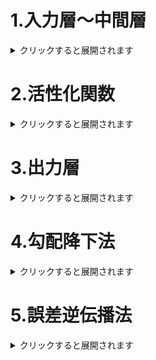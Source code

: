 # 1.入力層～中間層
<details><summary>クリックすると展開されます</summary>
    
## 1-1.要点まとめ
<img width="407" alt="image" src="https://user-images.githubusercontent.com/57135683/147182866-6eee92d4-47b9-4799-9a53-bb3a0155c481.png"></br>
入力に重みを付けて混ぜ合わせた結果を、活性化関数で処理して出力に変換する。</br>
</br>
入力を</br>
　　　<img src="https://latex.codecogs.com/svg.image?\boldsymbol{x}&space;=&space;\begin{bmatrix}x_1&space;\\...&space;\\x_l\end{bmatrix}&space;" title="\boldsymbol{x} = \begin{bmatrix}x_1 \\... \\x_l\end{bmatrix} " /></br>
重みを</br>
　　　<img src="https://latex.codecogs.com/svg.image?\boldsymbol{W}&space;=&space;\begin{bmatrix}w_1&space;\\...&space;\\w_l\end{bmatrix}&space;" title="\boldsymbol{W} = \begin{bmatrix}w_1 \\... \\w_l\end{bmatrix} " /></br>
とし、それにバイアスを加えて</br>
</br>
　　<img src="https://latex.codecogs.com/svg.image?\begin{align*}u&=w_1x_1&plus;w_2x_2&plus;w_3x_3&plus;w_4x_4&plus;b\\&=\boldsymbol{W}\boldsymbol{x}&plus;b\end{align*}&space;" title="\begin{align*}u&=w_1x_1+w_2x_2+w_3x_3+w_4x_4+b\\&=\boldsymbol{W}\boldsymbol{x}+b\end{align*} " /></br>
</br>
これを総入力といい、これに活性化関数を通すことで出力が得られる。</br>
</br>
この出力は、次のニューラルネットワークの入力として使われる。</br>
</br>
いわば、入力層と中間層が一つのパーツとみなせ、</br>
このパーツが何層も連なっているのが、深層ディープニューラルネットワークの仕組みになっている。</br>

## 1-2.確認テスト
> 図式に動物分類の実例を入れる。  

　<img width="361" alt="image" src="https://user-images.githubusercontent.com/57135683/147183843-b269c72f-7bbb-41b0-b0da-8544dfbb9b62.png"></br>
　動物の特徴として、体長、体重、ひげの本数、毛の平均長、耳の大きさ、眉間、足の長さとし、</br>
　入力層にそれぞれの動物の特徴を表す数字を入れ、重みとバイアスで束ねて、次の層へと伝播させる。</br>

</br>

> <img src="https://latex.codecogs.com/svg.image?\begin{align*}u&=w_1x_1&plus;w_2x_2&plus;w_3x_3&plus;w_4x_4&plus;b\\&=\boldsymbol{W}\boldsymbol{x}&plus;b\end{align*}&space;" title="\begin{align*}u&=w_1x_1+w_2x_2+w_3x_3+w_4x_4+b\\&=\boldsymbol{W}\boldsymbol{x}+b\end{align*} " /></br>をPythonでかけ。
```code
u = np.dot(x, W) + b
```

</br>

> 中間層の出力を定義しているソースを抜き出せ
```code
z = functions.relu(u)
```

</br>

## 1-3.実装演習
入力xに重みを付けてバイアスを加え、活性化関数で変換したものを出力するコード。
```code
# 重み
W = np.array([
    [0.1, 0.2, 0.3,0], 
    [0.2, 0.3, 0.4, 0.5], 
    [0.3, 0.4, 0.5, 1],
])
# バイアス
b = np.array([0.1, 0.2, 0.3])

# 入力値
x = np.array([1.0, 5.0, 2.0, -1.0])

#  総入力
u = np.dot(W, x) + b

# 中間層出力
z = functions.sigmoid(u)
print_vec("中間層出力", z)
```
実行結果は</br>
<img width="187" alt="image" src="https://user-images.githubusercontent.com/57135683/147312365-96916fab-f62c-4a19-bf06-84dcf65b4d77.png">

</br>

</details>

# 2.活性化関数
<details><summary>クリックすると展開されます</summary>
    
## 2-1.要点まとめ
ニューラルネットワークにおいて、次の層への出力の大きさを決める**非線形の関数**。</br>
入力値の値によって、次の層への信号のON/OFFや強弱を定める働きを持つ。</br>
線形な処理を非線形な活性化関数を通すことで、よりバラエティのある出力を作り出すことができる。</br>
</br>
例として、中間層用の活性化関数は、</br>
- ReLu関数  
    <img width="209" alt="image" src="https://user-images.githubusercontent.com/57135683/147189057-c5b3b14a-e6df-423c-a820-a392b80aaf16.png"></br
    勾配消失問題とスパース化に貢献することで良い成果をもたらしている。</br>
    </br>
- シグモイド（ロジスティック）関数  
    <img width="224" alt="image" src="https://user-images.githubusercontent.com/57135683/147189024-f5233382-2373-497c-98a6-f28856fda14e.png">  
    0～1の間を緩やかに変化する関数で、信号の強弱を伝えられるようになり、予想ニューラルネットワークの普及のきっかけとなった。</br>
    層が深くなると勾配消失が問題となる。</br>
    </br>
- ステップ関数  
    <img width="223" alt="image" src="https://user-images.githubusercontent.com/57135683/147189005-1f1e0ecd-adcf-47f2-8c61-163930d8e203.png">  
    閾値を超えたら1を出力する。パーセプトロンで利用された関数だが、線形分離可能なものしか学習できず、今は使われていない。</br>
    </br>
</br>


## 2-2.確認テスト
> 線形と非線形の違いについて図を書いて簡易に説明せよ。

  - 線形  
      <img width="284" alt="image" src="https://user-images.githubusercontent.com/57135683/147187450-399e6f0e-a9a7-4f31-a0ed-74ed2ca8ab04.png"></br>
      線形は比例関係を満たす。</br>
      数学的な特徴では、
      - 加法性：f(x+y) = f(x) + f(y)
      - 斉次性：f(kx) = kf(x) 
      を満たす。</br>
    
  - 非線形  
      <img width="277" alt="image" src="https://user-images.githubusercontent.com/57135683/147187685-72e27ca0-fb63-4da3-91b9-514a01e99323.png"></br>
      非線形は比例関係を満たさない。</br>
      数学的な特徴では、加法性、斉次性を満たさない。</br>

</br>

> 配布されたソースコードより該当する箇所（z=f(u)）を抜き出せ。
```code
z1 = functions.sigmoid(u)
```

## 2-3.実装演習
```code
# 順伝播（単層・複数ユニット）

# 重み
W = np.array([
    [0.1, 0.2, 0.3,0], 
    [0.2, 0.3, 0.4, 0.5], 
    [0.3, 0.4, 0.5, 1],
])
print_vec("重み", W)

# バイアス
b = np.array([0.1, 0.2, 0.3])
print_vec("バイアス", b)

# 入力値
x = np.array([1.0, 5.0, 2.0, -1.0])
print_vec("入力", x)

#  総入力
u = np.dot(W, x) + b
print_vec("総入力", u)

# 中間層出力
z = functions.sigmoid(u)
print_vec("中間層出力", z)
```
実行結果は、</br>
<img width="215" alt="image" src="https://user-images.githubusercontent.com/57135683/147225417-ee5ebba0-cd9b-4d82-91be-11aa3834dcb0.png">

</details>

# 3.出力層
<details><summary>クリックすると展開されます</summary>
    
## 3-1.要点まとめ
### 3-1-1.誤差関数
　ニューラルネットワークを学習させるには、</br>
 
　1. まず、入力データとそれに対応した正解値を用意する。</br>
 
　　<img width="272" alt="image" src="https://user-images.githubusercontent.com/57135683/147194721-92e232d0-d6a1-4966-bfdd-db56c3e596ba.png"></br>
　
 </br>
 
　2. 入力データをニューラルネットワークに入力し、</br>
　ニューラルネットワークの出力層からそれぞれのクラスの確率が出力させる。</br>
 
　　<img width="400" alt="image" src="https://user-images.githubusercontent.com/57135683/147195470-b2e92de9-6df3-40ee-a4b1-cbcae80d14ac.png"></br>
　
</br>

　3. その出力と正解値と比べ、</br>
　どのくらい正解との誤差があるかを誤差関数によって出力する。</br>
 
　　<img width="388" alt="image" src="https://user-images.githubusercontent.com/57135683/147195090-77a5dd24-ae96-4309-b6cf-e92b7d77c2d9.png"></br>
 
</br>
　誤差関数の数値が小さければ、正しい答えに近いということを示し、</br>
　数値が大きければ、正しい答えからそれていることがわかる。</br>
</br>
　誤差関数には、二乗和誤差関数などがある。</br>
</br>

## 3-1-2.活性化関数
　中間層と出力層では用いる活性化関数が異なる。</br>
</br>
　中間層では閾値前後で信号の強弱を調整するために活性化関数を用いたが、</br>
　出力層では信号の大きさをそのままに我々が使いやすいように変換するのが目的。</br>
</br>
　また分類問題では出力層の出力の総和は1になる必要がある。</br>

　例として出力層用の活性化関数は、</br>
  - ソフトマックス関数
  - 恒等写像
  - シグモイド関数（ロジスティック関数）

　 があり、使い分けは以下の通り。</br>
　 <img width="395" alt="image" src="https://user-images.githubusercontent.com/57135683/147198517-b7de72b9-761a-4ead-b470-ab369e94dd3c.png"></br>
</br>

## 3-2.確認テスト
> 引き算ではなく二乗するかを述べよ</br>

　誤差が正負でうち消すと誤差が正しく表せないため、2乗して正の値にして計算する。

</br>

> 下式の1/2はどういう意味か  
><img src="https://latex.codecogs.com/svg.image?E_n(\boldsymbol{w})&space;=&space;&space;\frac{1}{2}\sum_{j=1}^{I}\left(y_j-d_j\right)^2&space;=&space;\frac{1}{2}\left\|&space;\left(y&space;-&space;d\right)\right\|^2" title="E_n(\boldsymbol{w}) = \frac{1}{2}\sum_{j=1}^{I}\left(y_j-d_j\right)^2 = \frac{1}{2}\left\| \left(y - d\right)\right\|^2" />

　ネットワークの学習を行うときに行う逆伝播法の計算で微分する際、式が簡単になるため。
 
</br>
 
> <img width="353" alt="image" src="https://user-images.githubusercontent.com/57135683/147199893-4c7e9462-5ed0-44f6-b5e0-8a42656c4671.png">
```code
# ソフトマックス関数
def softmax(x): # ①
    if x.ndim == 2: #ミニバッチとしてデータを取り扱う場合
        x = x.T
        x = x - np.max(x, axis=0)
        y = np.exp(x) / np.sum(np.exp(x), axis=0)
        return y.T
    
    x = x - np.max(x)　# オーバーフロー対策
    #本質的な部分はこの一行
    return np.exp(x) / np.sum(np.exp(x)) # return ②/③
```

</br>

> <img width="398" alt="image" src="https://user-images.githubusercontent.com/57135683/147201488-4fcd6147-3aee-4c40-aeb6-178a14647c09.png">
```code
# クロスエントロピー
def cross_entropy_error(d, y): # ①
    if y.ndim == 1:
        d = d.reshape(1, d.size)
        y = y.reshape(1, y.size)
        
    # 教師データがone-hot-vectorの場合、正解ラベルのインデックスに変換
    if d.size == y.size:
        d = d.argmax(axis=1)
             
    batch_size = y.shape[0]
    
    # 本質的な実装は、
    # -np.sum(np.log(y[np.arange(batch_size), d] + 1e-7)) の部分。
    # これが数式の②の部分にあたる。
    return -np.sum(np.log(y[np.arange(batch_size), d] + 1e-7)) / batch_size
```

</br>

## 3-3.実装演習
　分類問題の場合はクロスエントロピー誤差を用い、</br>
　<img src="https://latex.codecogs.com/svg.image?E_n(\boldsymbol{w})&space;=&space;-\sum_{j=1}^{I}d_j&space;\log&space;y_j" title="E_n(\boldsymbol{w}) = -\sum_{j=1}^{I}d_j \log y_j" /></br>

　回帰の場合は二乗誤差を用いる。</br>
　<img src="https://latex.codecogs.com/svg.image?E_n(\boldsymbol{w})&space;=&space;&space;\frac{1}{2}\sum_{j=1}^{I}\left(y_j-d_j\right)^2&space;" title="E_n(\boldsymbol{w}) = \frac{1}{2}\sum_{j=1}^{I}\left(y_j-d_j\right)^2 " /></br>
 
　これらの式をコードにすると、</br>
```code
# 誤差関数
# 平均二乗誤差
def mean_squared_error(d, y):
    #squareは二乗の計算を行う。meanで平均をとる。
    return np.mean(np.square(d - y)) / 2 

# クロスエントロピー
def cross_entropy_error(d, y):
    if y.ndim == 1:
        d = d.reshape(1, d.size)
        y = y.reshape(1, y.size)
        
    # 教師データがone-hot-vectorの場合、正解ラベルのインデックスに変換
    if d.size == y.size:
        d = d.argmax(axis=1)
             
    batch_size = y.shape[0]
    return -np.sum(np.log(y[np.arange(batch_size), d] + 1e-7)) / batch_size
```

</details>

# 4.勾配降下法
<details><summary>クリックすると展開されます</summary>

## 4-1.要点まとめ
　深層学習の目的は、学習を通して誤差を最小にするネットワークを作成すること。</br>
　つまり、誤差E(w)を最小化するパラメータwを発見する。</br>
　この最適なパラメータは**勾配降下法**を利用して求める。</br>
</br>
　　<img src="https://latex.codecogs.com/svg.image?\boldsymbol{w}^{(t&plus;1)}=\boldsymbol{w}^{(t)}-\varepsilon&space;\nabla&space;E&space;" title="\boldsymbol{w}^{(t+1)}=\boldsymbol{w}^{(t)}-\varepsilon \nabla E " /></br>
　　<img src="https://latex.codecogs.com/svg.image?\nabla&space;E=\frac{\partial&space;E}{\partial&space;\boldsymbol{w}}=[\frac{\partial&space;E}{\partial&space;w_1}...\frac{\partial&space;E}{\partial&space;w_M}]" title="\nabla E=\frac{\partial E}{\partial \boldsymbol{w}}=[\frac{\partial E}{\partial w_1}...\frac{\partial E}{\partial w_M}]" /></br>
　　εは学習率と呼ばれるものでこれで学習の効率が決まる。</br>
  
</br>

　ある重みの時の誤差があり、それを調整して誤差が最小にするwを見つける。</br>  
　　<img width="258" alt="image" src="https://user-images.githubusercontent.com/57135683/147204802-587d3c11-220c-4044-b3f2-41040e185ec7.png"></br>
 
</br>

　εが大きいと、局所解を通り過ぎ、発散してしまう。</br>  
　　<img width="303" alt="image" src="https://user-images.githubusercontent.com/57135683/147205150-2062d045-174d-4eba-9767-804023b20e4d.png"></br>
 
</br>

　逆にεが小さいと、収束するまでに時間がかかってしまう。</br>
　　<img width="311" alt="image" src="https://user-images.githubusercontent.com/57135683/147205175-1fa2dc08-55b1-4135-9b21-2b7d91ef9c27.png"></br>
 
</br>

　勾配降下法の学習率の決定、収束率向上のアリゴリズムは以下のものがある。</br>
  - Momentum
  - AdaGrad
  - Adadelta
  - Adam

　この勾配降下法を用いて、</br>
　誤差関数の値をより小さくする方向に重みとバイアスを更新し、次の周（エポック）反映させる。</br>

</br>

　また、勾配降下法の派生形として確率的勾配降下法とミニバッチ勾配降下法がある。</br>

 - **確率的勾配降下法**  
  
 　  　<img src="https://latex.codecogs.com/svg.image?\boldsymbol{w}^{(t&plus;1)}=\boldsymbol{w}^{(t)}-\varepsilon&space;\nabla&space;E_n" title="\boldsymbol{w}^{(t+1)}=\boldsymbol{w}^{(t)}-\varepsilon \nabla E_n" /></br>
    
  　 　学習に使うデータの一部をランダムに抽出して学習する。</br>
  　 　これにより、無駄な計算を減らせること、局所極小解に収束するリスクが減る。</br>

  　 　また**オンライン学習**ができるのもメリットである。</br>
  　 　オンライン学習とは都度都度学習データを与えて学習させていく。</br>
  　 　これはリアルタイムでデータが集まってくるものなどに有効である。</br>

</br>

   - **ミニバッチ勾配降下法**  

  　 　<img src="https://latex.codecogs.com/svg.image?\begin{align*}&\boldsymbol{w}^{(t&plus;1)}=\boldsymbol{w}^{(t)}-\varepsilon&space;\nabla&space;E_t\\&E_t&space;=&space;\frac{1}{N_t}\sum_{n\in&space;D_t}E_n\\&N_t&space;=&space;&space;\left\|&space;D_t\right\|&space;\end{align*}&space;" title="\begin{align*}&\boldsymbol{w}^{(t&plus;1)}=\boldsymbol{w}^{(t)}-\varepsilon&space;\nabla&space;E_t\\&E_t&space;=&space;\frac{1}{N_t}\sum_{n\in&space;D_t}E_n\\&N_t&space;=&space;&space;\left\|&space;D_t\right\|&space;\end{align*} " /></br>
  　 　D_tはミニバッチ</br>
   
  　 　バッチ学習のやり方にオンライン学習の考え方を取り入れて、データを分割して学習させていく。</br>
  　 　データをランダムに分割して（ミニバッチ）、少しづつ学習をさせ、</br>
  　 　分割したデータのそれぞれのサンプルの平均誤差をとる。</br>

  　 　確率的勾配降下法のメリットを損なわず、またCPUを利用したスレッド並列化やGPUを利用したSIMD並列化が行える。</br>

</br>

## 4-2.確認テスト
> <img src="https://latex.codecogs.com/svg.image?\boldsymbol{w}^{(t&plus;1)}=\boldsymbol{w}^{(t)}-\varepsilon&space;\nabla&space;E_n&space;" title="\boldsymbol{w}^{(t+1)}=\boldsymbol{w}^{(t)}-\varepsilon \nabla E_n " />の該当するソースコードを探す。

```code
network[key] -= learning_rate * grad[key]
```

</br>

> オンライン学習とは何か

　学習データが入ってくるたびに都度パラーメータを学習する。バッチ学習の逆。  
　バッチ学習はすべての学習データを一度に学習させるため、メモリ不足に陥ることがある。  

</br>

> <img src="https://latex.codecogs.com/svg.image?\boldsymbol{w}^{(t&plus;1)}=\boldsymbol{w}^{(t)}-\varepsilon&space;\nabla&space;E_n" title="\boldsymbol{w}^{(t+1)}=\boldsymbol{w}^{(t)}-\varepsilon \nabla E_n" />の意味を図示して説明せよ。

　<img width="337" alt="image" src="https://user-images.githubusercontent.com/57135683/147212493-2f325688-7bd5-4e76-b61b-da0f436f6f92.png">    
　エポックとは一つのデータセット。</br>
　エポックを繰り返してそのデータセットで得られた誤差が最小になるようにパラメータを更新していく。  

</br>

## 4-3.実装演習
　確率的勾配降下法の実装演習を行う。</br>
　確率的勾配降下法はデータをランダムに抽出したのち勾配降下を行う。</br>
 
　以下のコードでは逆伝播法で勾配を計算し、</br>
　パラメータに勾配を適用させ、実際に誤差がどのように変化していくかを見る。</br>
```code
losses = []
# 学習率
learning_rate = 0.07

# 抽出数
epoch = 1000

# パラメータの初期化
network = init_network()
# データのランダム抽出
random_datasets = np.random.choice(data_sets, epoch)

# 勾配降下の繰り返し
for dataset in random_datasets:
    x, d = dataset['x'], dataset['d']
    z1, y = forward(network, x)
    grad = backward(x, d, z1, y)
    # パラメータに勾配適用
    for key in ('W1', 'W2', 'b1', 'b2'):
        network[key]  -= learning_rate * grad[key]

    # 誤差
    loss = functions.mean_squared_error(d, y)
    losses.append(loss)
```
　実行結果は、</br>
　<img width="343" alt="image" src="https://user-images.githubusercontent.com/57135683/147313163-03dd0475-e1e9-47a4-84e9-2e35aa341c3c.png"></br>
　となり、誤差が徐々に減っていくのがわかる。

</br>

</details>

# 5.誤差逆伝播法
<details><summary>クリックすると展開されます</summary>
	
## 5-1.要点のまとめ
　∇Eを求める際に数値微分を用いると、負荷が大きいため、誤差逆伝播法を利用する。</br>
 
　逆伝播法とは、算出された誤差を、出力側から順に微分し、前の層前の層へと伝播させる方法。</br>
　最小限の計算で各パラメータでの微分値を解析的に計算できる。</br>
　<img width="355" alt="image" src="https://user-images.githubusercontent.com/57135683/147216595-ae9427d5-d882-49f8-ad88-fd0d1bbf5c59.png"></br>


　計算結果から微分を逆算することで、不要な再帰的計算を避けて微分を算出できる。</br>
　<img width="420" alt="image" src="https://user-images.githubusercontent.com/57135683/147217598-01c16471-1f2e-4889-ab93-43d79c9dcdf0.png"></br>

</br>

　誤差関数のwでの微分した値を連鎖律を利用して求める。</br>
　二乗誤差関数は、</br>
 
　　<img src="https://latex.codecogs.com/svg.image?E(\boldsymbol{y})=\frac{1}{2}\sum_{j=1}^{J}(y_j&space;-&space;d_j)^2&space;=&space;\frac{1}{2}\left\|\boldsymbol{y}-\boldsymbol{d}\right\|^2" title="E(y)=\frac{1}{2}\sum_{j=1}^{J}(y_j&space;-&space;d_j)^2&space;=&space;\frac{1}{2}\left\|\boldsymbol{y}-\boldsymbol{d}\right\|^2" /></br>
	
　より、yについて微分すると、</br>
 
　　<img src="https://latex.codecogs.com/svg.image?\frac{\partial&space;E(\boldsymbol{y})}{\partial&space;\boldsymbol{y}}=\frac{\partial&space;}{\partial&space;\boldsymbol{y}}\frac{1}{2}\left\|\boldsymbol{y}-\boldsymbol{d}\right\|^2=\boldsymbol{y}-\boldsymbol{d}" title="\frac{\partial E(\boldsymbol{y})}{\partial \boldsymbol{y}}=\frac{\partial }{\partial \boldsymbol{y}}\frac{1}{2}\left\|\boldsymbol{y}-\boldsymbol{d}\right\|^2=\boldsymbol{y}-\boldsymbol{d}" /></br>

</br>

　出力層の活性化関数(恒等写像）の微分は、</br>
 
　　<img src="https://latex.codecogs.com/svg.image?\boldsymbol{y}=\boldsymbol{u}^{(L)}" title="\boldsymbol{y}=\boldsymbol{u}^{(L)}" /></br>
	
　より、uについて微分すると、</br>
 
　　<img src="https://latex.codecogs.com/svg.image?\frac{\partial&space;y(\boldsymbol{u})}{\partial&space;\boldsymbol{u}}=&space;\frac{\partial&space;u}{\partial&space;u}=1" title="\frac{\partial y(\boldsymbol{u})}{\partial \boldsymbol{u}}= \frac{\partial u}{\partial u}=1" /></br>

</br>

　総入力の計算は、</br>
 
　　<img src="https://latex.codecogs.com/svg.image?\boldsymbol{u}^{(l)}=\boldsymbol{w}^{(l)}\boldsymbol{z}^{(l-1)}&plus;\boldsymbol{b}^{(l)}" title="\boldsymbol{u}^{(l)}=\boldsymbol{w}^{(l)}\boldsymbol{z}^{(l-1)}+\boldsymbol{b}^{(l)}" /></br>
	
　より、wについて微分すると、</br>
 
　　<img width="377" alt="image" src="https://user-images.githubusercontent.com/57135683/147222358-f71d068f-8ff0-45b0-b5b2-6400adcd7a3c.png"></br>
	
</br>

　よって、誤差関数のwでの微分は、</br>
 
　　<img width="118" alt="image" src="https://user-images.githubusercontent.com/57135683/147222935-3d36e6d3-c430-488d-8db5-42b4372e7095.png"></br>
	
　　<img width="274" alt="image" src="https://user-images.githubusercontent.com/57135683/147222856-f5419074-c99a-49b4-b073-40bde40231f5.png"></br>
	
　となる。</br>

</br>

## 5-2.確認問題
> 誤差逆伝播法では不要な再帰的処理を避けることができる。  
> 既に行った計算結果を保持しているソースコードを抽出せよ。  


```code
delta2 = functions.d_mean_squared_error(d, y)
delta1 = np.dot(delta2, W2.T) * functions.d_sigmoid(z1)
delta1 = delta1[np.newaxis, :]
```

</br>

> それぞれに該当するソースコードを抜き出す。

 
　<img src="https://latex.codecogs.com/svg.image?\frac{\partial&space;E}{\partial&space;\boldsymbol{y}}" title="\frac{\partial E}{\partial \boldsymbol{y}}" /></br>
```code
delta2 = functions.d_mean_squared_error(d, y)
```  

</br>

　<img src="https://latex.codecogs.com/svg.image?\frac{\partial&space;E}{\partial&space;\boldsymbol{y}}\frac{\partial&space;\boldsymbol{y}}{\partial&space;\boldsymbol{u}}" title="\frac{\partial E}{\partial \boldsymbol{y}}\frac{\partial \boldsymbol{y}}{\partial \boldsymbol{u}}" /></br>
```code
delta1 = np.dot(delta2, W2.T) * functions.d_sigmoid(z1)
```  

</br>

　<img src="https://latex.codecogs.com/svg.image?\frac{\partial&space;E}{\partial&space;\boldsymbol{y}}\frac{\partial&space;\boldsymbol{y}}{\partial&space;\boldsymbol{u}}\frac{\partial&space;\boldsymbol{u}}{\partial&space;\boldsymbol{w_{ji}^{2}}}" title="\frac{\partial E}{\partial \boldsymbol{y}}\frac{\partial \boldsymbol{y}}{\partial \boldsymbol{u}}\frac{\partial \boldsymbol{u}}{\partial \boldsymbol{w_{ji}^{2}}}" /></br>
```code
grad['W1'] = np.dot(x.T, delta1)
```

</br>

## 5-3.実装演習
　実際に逆伝播の計算がどのように実装されているかを見る。</br>
```code
# 誤差逆伝播
def backward(x, d, z1, y):
    print("\n##### 誤差逆伝播開始 #####")

    grad = {}

    W1, W2 = network['W1'], network['W2']
    b1, b2 = network['b1'], network['b2']
    #  出力層でのデルタ
    delta2 = functions.d_sigmoid_with_loss(d, y)
    #  b2の勾配
    grad['b2'] = np.sum(delta2, axis=0)
    #  W2の勾配
    grad['W2'] = np.dot(z1.T, delta2)
    #  中間層でのデルタ
    delta1 = np.dot(delta2, W2.T) * functions.d_relu(z1)
    # b1の勾配
    grad['b1'] = np.sum(delta1, axis=0)
    #  W1の勾配
    grad['W1'] = np.dot(x.T, delta1)
        
    print_vec("偏微分_dE/du2", delta2)
    print_vec("偏微分_dE/du2", delta1)

    print_vec("偏微分_重み1", grad["W1"])
    print_vec("偏微分_重み2", grad["W2"])
    print_vec("偏微分_バイアス1", grad["b1"])
    print_vec("偏微分_バイアス2", grad["b2"])

    return grad
```
　実行結果は、</br>
　<img width="248" alt="image" src="https://user-images.githubusercontent.com/57135683/147314192-1ec0dcd9-8462-4c77-840b-ece47b6063b6.png">

</details>
